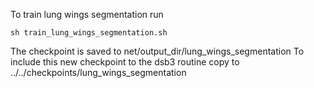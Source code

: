 To train lung wings segmentation run

	sh train_lung_wings_segmentation.sh

The checkpoint is saved to net/output_dir/lung_wings_segmentation
To include this new checkpoint to the dsb3 routine copy to ../../checkpoints/lung_wings_segmentation
